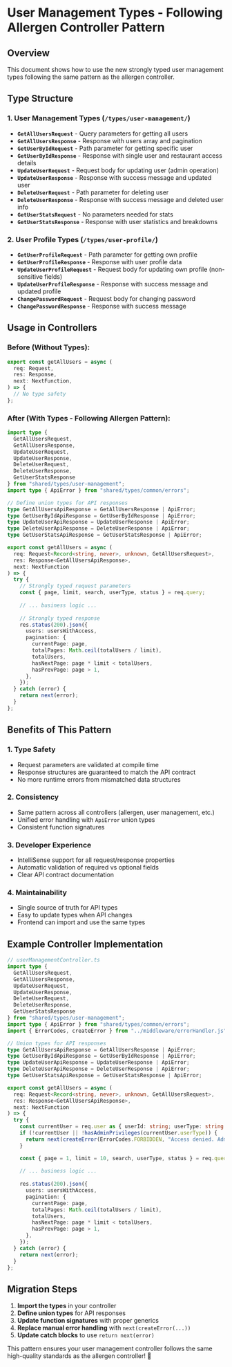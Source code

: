 # User Management Types - Following Allergen Controller Pattern

## Overview
This document shows how to use the new strongly typed user management types following the same pattern as the allergen controller.

## Type Structure

### 1. User Management Types (`/types/user-management/`)
- **`GetAllUsersRequest`** - Query parameters for getting all users
- **`GetAllUsersResponse`** - Response with users array and pagination
- **`GetUserByIdRequest`** - Path parameter for getting specific user
- **`GetUserByIdResponse`** - Response with single user and restaurant access details
- **`UpdateUserRequest`** - Request body for updating user (admin operation)
- **`UpdateUserResponse`** - Response with success message and updated user
- **`DeleteUserRequest`** - Path parameter for deleting user
- **`DeleteUserResponse`** - Response with success message and deleted user info
- **`GetUserStatsRequest`** - No parameters needed for stats
- **`GetUserStatsResponse`** - Response with user statistics and breakdowns

### 2. User Profile Types (`/types/user-profile/`)
- **`GetUserProfileRequest`** - Path parameter for getting own profile
- **`GetUserProfileResponse`** - Response with user profile data
- **`UpdateUserProfileRequest`** - Request body for updating own profile (non-sensitive fields)
- **`UpdateUserProfileResponse`** - Response with success message and updated profile
- **`ChangePasswordRequest`** - Request body for changing password
- **`ChangePasswordResponse`** - Response with success message

## Usage in Controllers

### Before (Without Types):
```typescript
export const getAllUsers = async (
  req: Request,
  res: Response,
  next: NextFunction,
) => {
  // No type safety
};
```

### After (With Types - Following Allergen Pattern):
```typescript
import type {
  GetAllUsersRequest,
  GetAllUsersResponse,
  UpdateUserRequest,
  UpdateUserResponse,
  DeleteUserRequest,
  DeleteUserResponse,
  GetUserStatsResponse
} from "shared/types/user-management";
import type { ApiError } from "shared/types/common/errors";

// Define union types for API responses
type GetAllUsersApiResponse = GetAllUsersResponse | ApiError;
type GetUserByIdApiResponse = GetUserByIdResponse | ApiError;
type UpdateUserApiResponse = UpdateUserResponse | ApiError;
type DeleteUserApiResponse = DeleteUserResponse | ApiError;
type GetUserStatsApiResponse = GetUserStatsResponse | ApiError;

export const getAllUsers = async (
  req: Request<Record<string, never>, unknown, GetAllUsersRequest>,
  res: Response<GetAllUsersApiResponse>,
  next: NextFunction
) => {
  try {
    // Strongly typed request parameters
    const { page, limit, search, userType, status } = req.query;
    
    // ... business logic ...
    
    // Strongly typed response
    res.status(200).json({
      users: usersWithAccess,
      pagination: {
        currentPage: page,
        totalPages: Math.ceil(totalUsers / limit),
        totalUsers,
        hasNextPage: page * limit < totalUsers,
        hasPrevPage: page > 1,
      },
    });
  } catch (error) {
    return next(error);
  }
};
```

## Benefits of This Pattern

### 1. **Type Safety**
- Request parameters are validated at compile time
- Response structures are guaranteed to match the API contract
- No more runtime errors from mismatched data structures

### 2. **Consistency**
- Same pattern across all controllers (allergen, user management, etc.)
- Unified error handling with `ApiError` union types
- Consistent function signatures

### 3. **Developer Experience**
- IntelliSense support for all request/response properties
- Automatic validation of required vs optional fields
- Clear API contract documentation

### 4. **Maintainability**
- Single source of truth for API types
- Easy to update types when API changes
- Frontend can import and use the same types

## Example Controller Implementation

```typescript
// userManagementController.ts
import type {
  GetAllUsersRequest,
  GetAllUsersResponse,
  UpdateUserRequest,
  UpdateUserResponse,
  DeleteUserRequest,
  DeleteUserResponse,
  GetUserStatsResponse
} from "shared/types/user-management";
import type { ApiError } from "shared/types/common/errors";
import { ErrorCodes, createError } from "../middleware/errorHandler.js";

// Union types for API responses
type GetAllUsersApiResponse = GetAllUsersResponse | ApiError;
type GetUserByIdApiResponse = GetUserByIdResponse | ApiError;
type UpdateUserApiResponse = UpdateUserResponse | ApiError;
type DeleteUserApiResponse = DeleteUserResponse | ApiError;
type GetUserStatsApiResponse = GetUserStatsResponse | ApiError;

export const getAllUsers = async (
  req: Request<Record<string, never>, unknown, GetAllUsersRequest>,
  res: Response<GetAllUsersApiResponse>,
  next: NextFunction
) => {
  try {
    const currentUser = req.user as { userId: string; userType: string };
    if (!currentUser || !hasAdminPrivileges(currentUser.userType)) {
      return next(createError(ErrorCodes.FORBIDDEN, "Access denied. Admin privileges required."));
    }

    const { page = 1, limit = 10, search, userType, status } = req.query;
    
    // ... business logic ...
    
    res.status(200).json({
      users: usersWithAccess,
      pagination: {
        currentPage: page,
        totalPages: Math.ceil(totalUsers / limit),
        totalUsers,
        hasNextPage: page * limit < totalUsers,
        hasPrevPage: page > 1,
      },
    });
  } catch (error) {
    return next(error);
  }
};
```

## Migration Steps

1. **Import the types** in your controller
2. **Define union types** for API responses
3. **Update function signatures** with proper generics
4. **Replace manual error handling** with `next(createError(...))`
5. **Update catch blocks** to use `return next(error)`

This pattern ensures your user management controller follows the same high-quality standards as the allergen controller! 🎉
